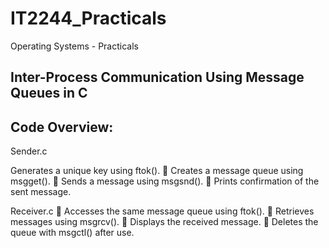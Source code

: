 # IT2244_Practicals

Operating Systems - Practicals

## Inter-Process Communication Using Message Queues in C

## Code Overview:

Sender.c

 Generates a unique key using ftok().
🔹 Creates a message queue using msgget().
🔹 Sends a message using msgsnd().
🔹 Prints confirmation of the sent message.

Receiver.c
🔹 Accesses the same message queue using ftok().
🔹 Retrieves messages using msgrcv().
🔹 Displays the received message.
🔹 Deletes the queue with msgctl() after use.



